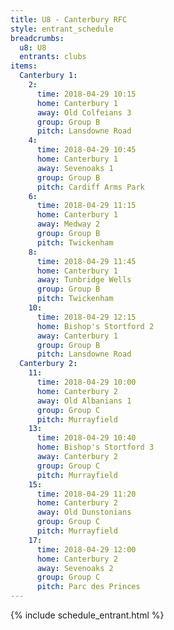 ```yaml
---
title: U8 - Canterbury RFC
style: entrant_schedule
breadcrumbs:
  u8: U8
  entrants: clubs
items:
  Canterbury 1:
    2:
      time: 2018-04-29 10:15
      home: Canterbury 1
      away: Old Colfeians 3
      group: Group B
      pitch: Lansdowne Road
    4:
      time: 2018-04-29 10:45
      home: Canterbury 1
      away: Sevenoaks 1
      group: Group B
      pitch: Cardiff Arms Park
    6:
      time: 2018-04-29 11:15
      home: Canterbury 1
      away: Medway 2
      group: Group B
      pitch: Twickenham
    8:
      time: 2018-04-29 11:45
      home: Canterbury 1
      away: Tunbridge Wells
      group: Group B
      pitch: Twickenham
    10:
      time: 2018-04-29 12:15
      home: Bishop's Stortford 2
      away: Canterbury 1
      group: Group B
      pitch: Lansdowne Road
  Canterbury 2:
    11:
      time: 2018-04-29 10:00
      home: Canterbury 2
      away: Old Albanians 1
      group: Group C
      pitch: Murrayfield
    13:
      time: 2018-04-29 10:40
      home: Bishop's Stortford 3
      away: Canterbury 2
      group: Group C
      pitch: Murrayfield
    15:
      time: 2018-04-29 11:20
      home: Canterbury 2
      away: Old Dunstonians
      group: Group C
      pitch: Murrayfield
    17:
      time: 2018-04-29 12:00
      home: Canterbury 2
      away: Sevenoaks 2
      group: Group C
      pitch: Parc des Princes
---
```


{% include schedule_entrant.html %}

